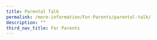 ```yaml
---
title: Parental Talk
permalink: /more-information/For-Parents/parental-talk/
description: ""
third_nav_title: For Parents
---
```

